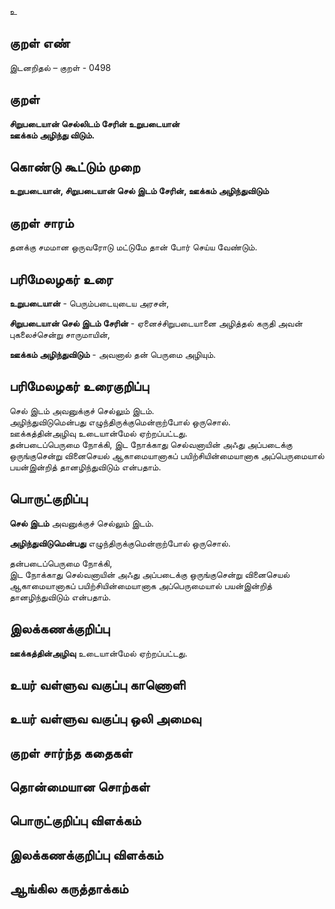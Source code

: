 உ

## குறள் எண் 

இடனறிதல்  – குறள் - 0498  

## குறள் 

**சிறுபடையான் செல்லிடம் சேரின் உறுபடையான்  
ஊக்கம் அழிந்து விடும்.**

## கொண்டு கூட்டும் முறை

**உறுபடையான், சிறுபடையான் செல் இடம் சேரின், ஊக்கம் அழிந்துவிடும்**

## குறள் சாரம் 

தனக்கு சமமான ஒருவரோடு மட்டுமே தான் போர் செய்ய வேண்டும்.  

## பரிமேலழகர் உரை

**உறுபடையான்** - பெரும்படையுடைய அரசன்,  

**சிறுபடையான் செல் இடம் சேரின்** - ஏனைச்சிறுபடையானை அழித்தல் கருதி அவன் புகலைச்சென்று சாருமாயின்,  

**ஊக்கம் அழிந்துவிடும்** - அவனால் தன் பெருமை அழியும். 

## பரிமேலழகர் உரைகுறிப்பு   

செல் இடம் அவனுக்குச் செல்லும் இடம்.  
அழிந்துவிடுமென்பது எழுந்திருக்குமென்றாற்போல் ஒருசொல்.  
ஊக்கத்தின்அழிவு உடையான்மேல் ஏற்றப்பட்டது.  
தன்படைப்பெருமை நோக்கி, இட நோக்காது செல்வனாயின் அஃது அப்படைக்கு ஒருங்குசென்று வினைசெயல் ஆகாமையானாகப் பயிற்சியின்மையானாக அப்பெருமையால் பயன்இன்றித் தானழிந்துவிடும் என்பதாம்.    

## பொருட்குறிப்பு 

**செல் இடம்** அவனுக்குச் செல்லும் இடம்.  

**அழிந்துவிடுமென்பது** எழுந்திருக்குமென்றாற்போல் ஒருசொல்.  
  
தன்படைப்பெருமை நோக்கி,  
இட நோக்காது செல்வனாயின் அஃது அப்படைக்கு ஒருங்குசென்று வினைசெயல் ஆகாமையானாகப் பயிற்சியின்மையானாக அப்பெருமையால் பயன்இன்றித் தானழிந்துவிடும் என்பதாம்.   

## இலக்கணக்குறிப்பு  

**ஊக்கத்தின்அழிவு** உடையான்மேல் ஏற்றப்பட்டது.  

## உயர் வள்ளுவ வகுப்பு காணொளி


## உயர் வள்ளுவ வகுப்பு ஒலி அமைவு 

 
## குறள் சார்ந்த கதைகள் 


## தொன்மையான சொற்கள்


## பொருட்குறிப்பு விளக்கம்


## இலக்கணக்குறிப்பு விளக்கம்


## ஆங்கில கருத்தாக்கம் 


